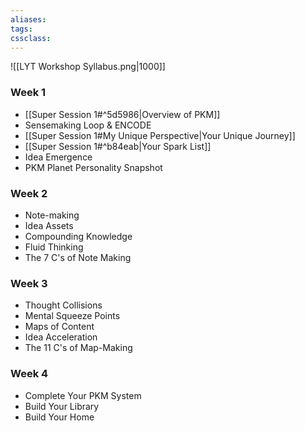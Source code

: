 ```yaml
---
aliases:
tags:
cssclass: 
---
```


![[LYT Workshop Syllabus.png|1000]]

### Week 1
- [[Super Session 1#^5d5986|Overview of PKM]]
- Sensemaking Loop & ENCODE
- [[Super Session 1#My Unique Perspective|Your Unique Journey]]
- [[Super Session 1#^b84eab|Your Spark List]]
- Idea Emergence
- PKM Planet Personality Snapshot

### Week 2
- Note-making
- Idea Assets
- Compounding Knowledge
- Fluid Thinking
- The 7 C's of Note Making

### Week 3
- Thought Collisions
- Mental Squeeze Points
- Maps of Content
- Idea Acceleration
- The 11 C's of Map-Making

### Week 4
- Complete Your PKM System
- Build Your Library
- Build Your Home